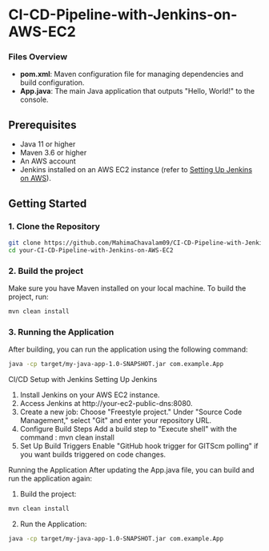# CI-CD-Pipeline-with-Jenkins-on-AWS-EC2


### Files Overview

- **pom.xml**: Maven configuration file for managing dependencies and build configuration.
- **App.java**: The main Java application that outputs "Hello, World!" to the console.

## Prerequisites

- Java 11 or higher
- Maven 3.6 or higher
- An AWS account
- Jenkins installed on an AWS EC2 instance (refer to [Setting Up Jenkins on AWS](https://www.jenkins.io/doc/book/installing/#installing-jenkins)).

## Getting Started

### 1. Clone the Repository

```bash
git clone https://github.com/MahimaChavalam09/CI-CD-Pipeline-with-Jenkins-on-AWS-EC2.git
cd your-CI-CD-Pipeline-with-Jenkins-on-AWS-EC2
``` 
### 2. Build the project
Make sure you have Maven installed on your local machine. To build the project, run:
```bash
mvn clean install
```

### 3. Running the Application
After building, you can run the application using the following command:
```bash
java -cp target/my-java-app-1.0-SNAPSHOT.jar com.example.App
```

CI/CD Setup with Jenkins
Setting Up Jenkins
1. Install Jenkins on your AWS EC2 instance.
2. Access Jenkins at http://your-ec2-public-dns:8080.
3. Create a new job:
Choose "Freestyle project."
Under "Source Code Management," select "Git" and enter your repository URL.
4. Configure Build Steps
Add a build step to "Execute shell" with the command :
mvn clean install
5. Set Up Build Triggers
Enable "GitHub hook trigger for GITScm polling" if you want builds triggered on code changes.

Running the Application 
After updating the App.java file, you can build and run the application again: 

1. Build the project:
``` bash
mvn clean install
```
2. Run the Application:
```bash
java -cp target/my-java-app-1.0-SNAPSHOT.jar com.example.App
```
